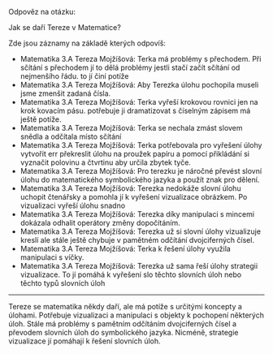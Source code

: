 Odpověz na otázku:

Jak se daří Tereze v Matematice?

Zde jsou záznamy na základě kterých odpovíš:
- Matematika 3.A Tereza Mojžíšová: Terka má problémy s přechodem. Při sčítání s přechodem jí to dělá problémy jestli stačí začít sčítání od nejmenšího řádu. to jí činí potíže
- Matematika 3.A Tereza Mojžíšová: Aby Terezka úlohu pochopila museli jsme zmenšit zadaná čísla.
- Matematika 3.A Tereza Mojžíšová: Terka vyřeší krokovou rovnici jen na krok kovacím pásu. potřebuje ji dramatizovat s číselným zápisem má ještě potíže.
- Matematika 3.A Tereza Mojžíšová: Terka se nechala zmást slovem snědla a odčítala místo sčítání
- Matematika 3.A Tereza Mojžíšová: Terka potřebovala pro vyřešení úlohy vytvořit err překreslit úlohu na proužek papíru a pomocí přikládání si vyznačit polovinu a čtvrtinu aby určila zbytek tyče.
- Matematika 3.A Tereza Mojžíšová: Pro terezku je náročné převést slovní úlohu do matematického symbolického jazyka a použít znak pro dělení.
- Matematika 3.A Tereza Mojžíšová: Terezka nedokáže slovní úlohu uchopit čtenářsky a pomohla jí k vyřešení vizualizace obrázkem. Po vizualizaci vyřeší úlohu snadno
- Matematika 3.A Tereza Mojžíšová: Terezka díky manipulaci s mincemi dokázala odhalit operátory změny dopočítáním.
- Matematika 3.A Tereza Mojžíšová: Terezka už si slovní úlohy vizualizuje kreslí ale stále ještě chybuje v pamětném odčítání dvojciferných čísel.
- Matematika 3.A Tereza Mojžíšová: Terka k řešení úlohy využila manipulaci s víčky.
- Matematika 3.A Tereza Mojžíšová: Terezka už sama řeší úlohy strategii vizualizace. To jí pomáhá k vyřešení slo těchto slovních úloh nebo těchto typů slovních úloh

---

<!-- chatcmpl-7DxSDL8ObRI3xh3E8Ld1D0XnMaNdL -->

Tereze se matematika někdy daří, ale má potíže s určitými koncepty a úlohami. Potřebuje vizualizaci a manipulaci s objekty k pochopení některých úloh. Stále má problémy s pamětním odčítáním dvojciferných čísel a převodem slovních úloh do symbolického jazyka. Nicméně, strategie vizualizace jí pomáhají k řešení slovních úloh.